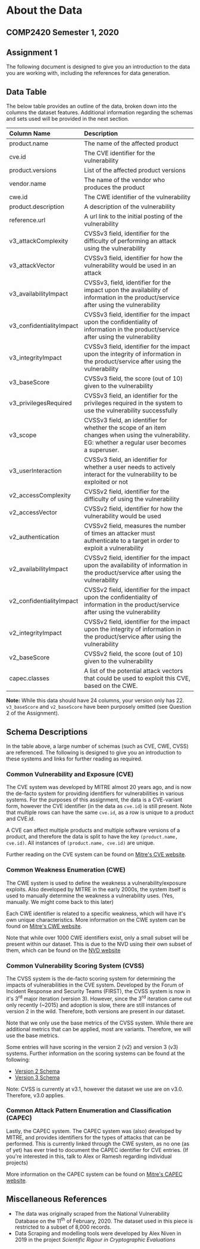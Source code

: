 # About the Data
## COMP2420 Semester 1, 2020
## Assignment 1

The following document is designed to give you an introduction to the data you
are working with, including the references for data generation.

## Data Table
The below table provides an outline of the data, broken down into the columns
the dataset features. Additional information regarding the schemas and sets used
will be provided in the next section.

| Column Name    | Description    |
| :------------- | :------------- |
| product.name   | The name of the affected product       |
| cve.id         | The CVE identifier for the vulnerability |
| product.versions | List of the affected product versions |
| vendor.name    | The name of the vendor who produces the product |
| cwe.id         | The CWE identifier of the vulnerability |
| product.description | A description of the vulnerability |
| reference.url  | A url link to the initial posting of the vulnerability |
| v3_attackComplexity | CVSSv3 field, identifier for the difficulty of performing an attack using the vulnerability |
| v3_attackVector | CVSSv3 field, identifier for how the vulnerability would be used in an attack |
| v3_availabilityImpact | CVSSv3, field, identifier for the impact upon the availability of information in the product/service after using the vulnerability |
| v3_confidentialityImpact | CVSSv3 field, identifier for the impact upon the confidentiality of information in the product/service after using the vulnerability |
| v3_integrityImpact | CVSSv3 field, identifier for the impact upon the integrity of information in the product/service after using the vulnerability |
| v3_baseScore | CVSSv3 field, the score (out of 10) given to the vulnerability |
| v3_privilegesRequired | CVSSv3 field, an identifier for the privileges required in the system to use the vulnerability successfully |
| v3_scope | CVSSv3 field, an identifier for whether the scope of an item changes when using the vulnerability. EG: whether a regular user becomes a superuser. |
| v3_userInteraction | CVSSv3 field, an identifier for whether a user needs to actively interact for the vulnerability to be exploited or not |
| v2_accessComplexity | CVSSv2 field, identifier for the difficulty of using the vulnerability |
| v2_accessVector  | CVSSv2 field, identifier for how the vulnerability would be used |
| v2_authentication | CVSSv2 field, measures the number of times an attacker must authenticate to a target in order to exploit a vulnerability |
| v2_availabilityImpact | CVSSv2 field, identifier for the impact upon the availability of information in the product/service after using the vulnerability |
| v2_confidentialityImpact | CVSSv2 field, identifier for the impact upon the confidentiality of information in the product/service after using the vulnerability |
| v2_integrityImpact | CVSSv2 field, identifier for the impact upon the integrity of information in the product/service after using the vulnerability |
| v2_baseScore | CVSSv2 field, the score (out of 10) given to the vulnerability |
| capec.classes | A list of the potential attack vectors that could be used to exploit this CVE, based on the CWE. |


**Note:** While this data should have 24 columns, your version only has 22. `v3_baseScore` and `v2_baseScore` have been purposely omitted (see Question 2 of the Assignment).


## Schema Descriptions
In the table above, a large number of schemas (such as CVE, CWE, CVSS) are
referenced. The following is designed to give you an introduction to these
systems and links for further reading as required.

### Common Vulnerability and Exposure (CVE)
The CVE system was developed by MITRE almost 20 years ago, and is now
the de-facto system for providing identifiers for vulnerabilities in various
systems. For the purposes of this assignment, the data is a CVE-variant form,
however the CVE identifier (in the data as `cve.id`) is still present. Note that
multiple rows can have the same `cve.id`, as a row is unique to a product and
CVE.id.

A CVE can affect multiple products and multiple software versions of a product,
and therefore the data is split to have the key `(product.name, cve.id)`. All
instances of `(product.name, cve.id)` are unique.

Further reading on the CVE system can be found on
[Mitre's CVE website](https://cve.mitre.org/).

### Common Weakness Enumeration (CWE)
The CWE system is used to define the weakness a vulnerability/exposure exploits.
Also developed by MITRE in the early 2000s, the system itself is used to
manually determine the weakness a vulnerability uses. (Yes, manually. We might
come back to this later)

Each CWE identifier is related to a specific weakness, which will have it's own
unique characteristics. More information on the CWE system can be found on
[Mitre's CWE website](https://cwe.mitre.org/).

Note that while over 1000 CWE identifiers exist, only a small subset will be
present within our dataset. This is due to the NVD using their own subset of
them, which can be found on the
[NVD website](https://nvd.nist.gov/vuln/categories)


### Common Vulnerability Scoring System (CVSS)
The CVSS system is the de-facto scoring system for determining the impacts
of vulnerabilities in the CVE system. Developed by the Forum of Incident
Response and Security Teams (FIRST), the CVSS system is now in it's
3<sup>rd</sup> major iteration (version 3). However, since the 3<sup>rd</sup>
iteration came out only recently (~2015) and adoption is slow, there are still
instances of version 2 in the wild. Therefore, both versions are present in
our dataset.

Note that we only use the base metrics of the CVSS system. While there are
additional metrics that can be applied, most are variants.
Therefore, we will use the base metrics.

Some entries will have scoring in the version 2 (v2) and version 3 (v3) systems.
Further information on the scoring systems can be found at the following:
- [Version 2 Schema](https://www.first.org/cvss/v2/guide#Metric-Groups)
- [Version 3 Schema](https://www.first.org/cvss/v3.0/specification-document#Base-Metrics)

Note: CVSS is currently at v3.1, however the dataset we use are on v3.0.
Therefore, v3.0 applies.

### Common Attack Pattern Enumeration and Classification (CAPEC)
Lastly, the CAPEC system. The CAPEC system was (also) developed by MITRE,
and provides identifiers for the types of attacks that can be performed. This
is currently linked through the CWE system, as no one (as of yet) has ever tried
to document the CAPEC identifier for CVE entries. (If you're interested in this,
talk to Alex or Ramesh regarding individual projects)

More information on the CAPEC system can be found on
[Mitre's CAPEC website](https://capec.mitre.org/index.html).


## Miscellaneous References

- The data was originally scraped from the National Vulnerability Database on the 11<sup>th</sup> of February, 2020. The dataset used in this piece is restricted to a subset of 8,000 records.
- Data Scraping and modelling tools were developed by Alex Niven in 2019 in the project _Scientific Rigour in Cryptographic Evaluations_
